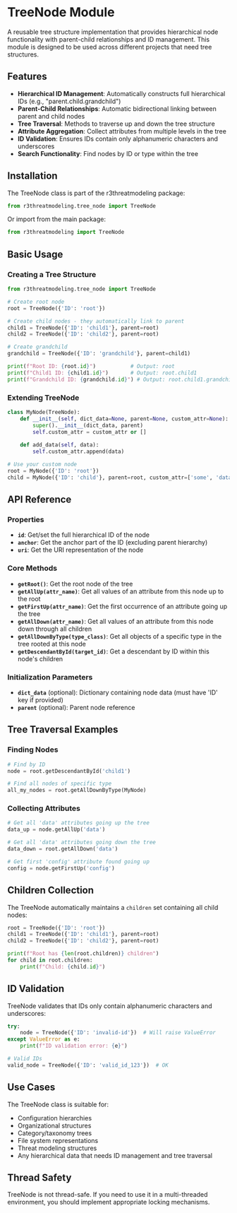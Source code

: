 # TreeNode Module

A reusable tree structure implementation that provides hierarchical node functionality with parent-child relationships and ID management. This module is designed to be used across different projects that need tree structures.

## Features

- **Hierarchical ID Management**: Automatically constructs full hierarchical IDs (e.g., "parent.child.grandchild")
- **Parent-Child Relationships**: Automatic bidirectional linking between parent and child nodes
- **Tree Traversal**: Methods to traverse up and down the tree structure
- **Attribute Aggregation**: Collect attributes from multiple levels in the tree
- **ID Validation**: Ensures IDs contain only alphanumeric characters and underscores
- **Search Functionality**: Find nodes by ID or type within the tree

## Installation

The TreeNode class is part of the r3threatmodeling package:

```python
from r3threatmodeling.tree_node import TreeNode
```

Or import from the main package:

```python
from r3threatmodeling import TreeNode
```

## Basic Usage

### Creating a Tree Structure

```python
from r3threatmodeling.tree_node import TreeNode

# Create root node
root = TreeNode({'ID': 'root'})

# Create child nodes - they automatically link to parent
child1 = TreeNode({'ID': 'child1'}, parent=root)
child2 = TreeNode({'ID': 'child2'}, parent=root)

# Create grandchild
grandchild = TreeNode({'ID': 'grandchild'}, parent=child1)

print(f"Root ID: {root.id}")           # Output: root
print(f"Child1 ID: {child1.id}")       # Output: root.child1  
print(f"Grandchild ID: {grandchild.id}") # Output: root.child1.grandchild
```

### Extending TreeNode

```python
class MyNode(TreeNode):
    def __init__(self, dict_data=None, parent=None, custom_attr=None):
        super().__init__(dict_data, parent)
        self.custom_attr = custom_attr or []
    
    def add_data(self, data):
        self.custom_attr.append(data)

# Use your custom node
root = MyNode({'ID': 'root'})
child = MyNode({'ID': 'child'}, parent=root, custom_attr=['some', 'data'])
```

## API Reference

### Properties

- **`id`**: Get/set the full hierarchical ID of the node
- **`anchor`**: Get the anchor part of the ID (excluding parent hierarchy)
- **`uri`**: Get the URI representation of the node

### Core Methods

- **`getRoot()`**: Get the root node of the tree
- **`getAllUp(attr_name)`**: Get all values of an attribute from this node up to the root
- **`getFirstUp(attr_name)`**: Get the first occurrence of an attribute going up the tree
- **`getAllDown(attr_name)`**: Get all values of an attribute from this node down through all children
- **`getAllDownByType(type_class)`**: Get all objects of a specific type in the tree rooted at this node
- **`getDescendantById(target_id)`**: Get a descendant by ID within this node's children

### Initialization Parameters

- **`dict_data`** (optional): Dictionary containing node data (must have 'ID' key if provided)
- **`parent`** (optional): Parent node reference

## Tree Traversal Examples

### Finding Nodes

```python
# Find by ID
node = root.getDescendantById('child1')

# Find all nodes of specific type
all_my_nodes = root.getAllDownByType(MyNode)
```

### Collecting Attributes

```python
# Get all 'data' attributes going up the tree
data_up = node.getAllUp('data')

# Get all 'data' attributes going down the tree  
data_down = root.getAllDown('data')

# Get first 'config' attribute found going up
config = node.getFirstUp('config')
```

## Children Collection

The TreeNode automatically maintains a `children` set containing all child nodes:

```python
root = TreeNode({'ID': 'root'})
child1 = TreeNode({'ID': 'child1'}, parent=root)
child2 = TreeNode({'ID': 'child2'}, parent=root)

print(f"Root has {len(root.children)} children")
for child in root.children:
    print(f"Child: {child.id}")
```

## ID Validation

TreeNode validates that IDs only contain alphanumeric characters and underscores:

```python
try:
    node = TreeNode({'ID': 'invalid-id'})  # Will raise ValueError
except ValueError as e:
    print(f"ID validation error: {e}")

# Valid IDs
valid_node = TreeNode({'ID': 'valid_id_123'})  # OK
```

## Use Cases

The TreeNode class is suitable for:

- Configuration hierarchies
- Organizational structures  
- Category/taxonomy trees
- File system representations
- Threat modeling structures
- Any hierarchical data that needs ID management and tree traversal

## Thread Safety

TreeNode is not thread-safe. If you need to use it in a multi-threaded environment, you should implement appropriate locking mechanisms.
